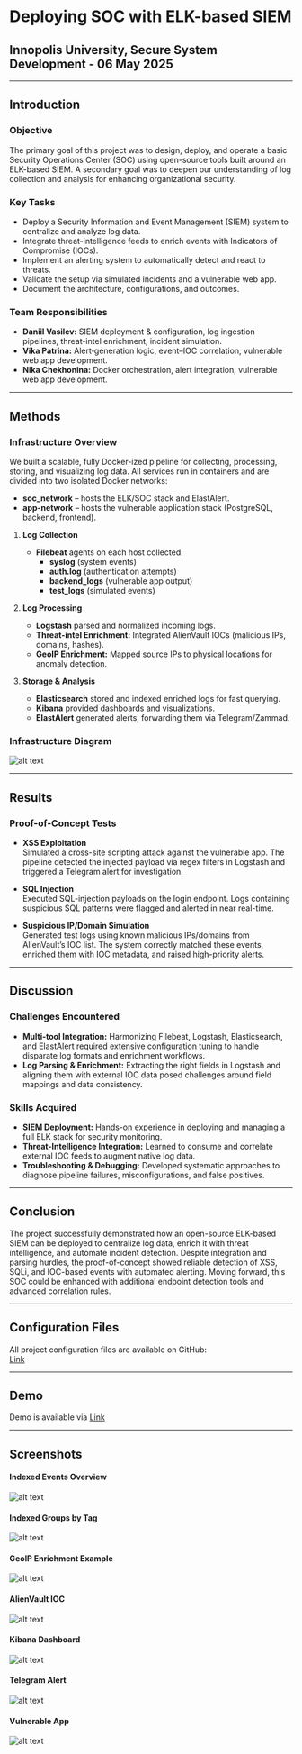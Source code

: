 # Deploying SOC with ELK-based SIEM

## Innopolis University, Secure System Development - 06 May 2025  

---

## Introduction

### Objective
The primary goal of this project was to design, deploy, and operate a basic Security Operations Center (SOC) using open-source tools built around an ELK-based SIEM. A secondary goal was to deepen our understanding of log collection and analysis for enhancing organizational security.

### Key Tasks
- Deploy a Security Information and Event Management (SIEM) system to centralize and analyze log data.  
- Integrate threat-intelligence feeds to enrich events with Indicators of Compromise (IOCs).  
- Implement an alerting system to automatically detect and react to threats.  
- Validate the setup via simulated incidents and a vulnerable web app.  
- Document the architecture, configurations, and outcomes.

### Team Responsibilities
- **Daniil Vasilev:** SIEM deployment & configuration, log ingestion pipelines, threat-intel enrichment, incident simulation.  
- **Vika Patrina:** Alert‐generation logic, event–IOC correlation, vulnerable web app development.  
- **Nika Chekhonina:** Docker orchestration, alert integration, vulnerable web app development.

---

## Methods

### Infrastructure Overview
We built a scalable, fully Docker-ized pipeline for collecting, processing, storing, and visualizing log data. All services run in containers and are divided into two isolated Docker networks:

- **soc_network** – hosts the ELK/SOC stack and ElastAlert.  
- **app-network** – hosts the vulnerable application stack (PostgreSQL, backend, frontend).

1. **Log Collection**  
   - **Filebeat** agents on each host collected:
     - **syslog** (system events)  
     - **auth.log** (authentication attempts)  
     - **backend_logs** (vulnerable app output)  
     - **test_logs** (simulated events)

2. **Log Processing**  
   - **Logstash** parsed and normalized incoming logs.  
   - **Threat-intel Enrichment:** Integrated AlienVault IOCs (malicious IPs, domains, hashes).  
   - **GeoIP Enrichment:** Mapped source IPs to physical locations for anomaly detection.

3. **Storage & Analysis**  
   - **Elasticsearch** stored and indexed enriched logs for fast querying.  
   - **Kibana** provided dashboards and visualizations.  
   - **ElastAlert** generated alerts, forwarding them via Telegram/Zammad.

### Infrastructure Diagram
![alt text](images/image-5.png)

---

## Results

### Proof-of-Concept Tests
- **XSS Exploitation**  
  Simulated a cross-site scripting attack against the vulnerable app. The pipeline detected the injected payload via regex filters in Logstash and triggered a Telegram alert for investigation.

- **SQL Injection**  
  Executed SQL-injection payloads on the login endpoint. Logs containing suspicious SQL patterns were flagged and alerted in near real-time.

- **Suspicious IP/Domain Simulation**  
  Generated test logs using known malicious IPs/domains from AlienVault’s IOC list. The system correctly matched these events, enriched them with IOC metadata, and raised high-priority alerts.

---

## Discussion

### Challenges Encountered
- **Multi-tool Integration:** Harmonizing Filebeat, Logstash, Elasticsearch, and ElastAlert required extensive configuration tuning to handle disparate log formats and enrichment workflows.  
- **Log Parsing & Enrichment:** Extracting the right fields in Logstash and aligning them with external IOC data posed challenges around field mappings and data consistency.  

### Skills Acquired
- **SIEM Deployment:** Hands-on experience in deploying and managing a full ELK stack for security monitoring.  
- **Threat-Intelligence Integration:** Learned to consume and correlate external IOC feeds to augment native log data.  
- **Troubleshooting & Debugging:** Developed systematic approaches to diagnose pipeline failures, misconfigurations, and false positives.

---

## Conclusion

The project successfully demonstrated how an open-source ELK-based SIEM can be deployed to centralize log data, enrich it with threat intelligence, and automate incident detection. Despite integration and parsing hurdles, the proof-of-concept showed reliable detection of XSS, SQLi, and IOC-based events with automated alerting. Moving forward, this SOC could be enhanced with additional endpoint detection tools and advanced correlation rules.

---

## Configuration Files

All project configuration files are available on GitHub:  
[Link](https://github.com/creepydanunity/SSD-ELK-SOC)

---

## Demo

Demo is available via [Link](https://docs.google.com/presentation/d/1vZ-q7XS_rzLHP9Rt47VGsgcxIhUjMox_/edit?usp=sharing&ouid=102878431335207234594&rtpof=true&sd=true)

---

## Screenshots

#### Indexed Events Overview  
![alt text](images/image.png)

#### Indexed Groups by Tag  
![alt text](images/image-1.png)

#### GeoIP Enrichment Example  
![alt text](images/image-3.png)

#### AlienVault IOC
![alt text](images/image-8.png)

#### Kibana Dashboard
![alt text](images/image-4.png)

#### Telegram Alert
![alt text](images/image-6.png)

#### Vulnerable App
![alt text](images/image-7.png)